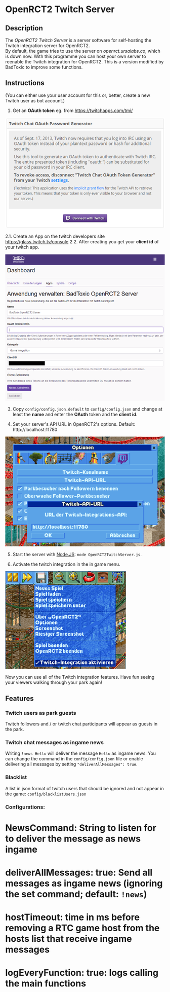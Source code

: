 # OpenRCT2 Twitch Server

## Description

The *OpenRCT2 Twitch Server* is a server software for self-hosting the Twitch integration server for OpenRCT2.  
By default, the game tries to use the server on *openrct.ursalabs.co*, which is down now. With this programme you can host your own server to reenable the Twitch integration for OpenRCT2.
This is a version modified by BadToxic to improve some functions.

## Instructions

(You can either use your user account for this or, better, create a new Twitch user as bot account.)

1. Get an **OAuth token** eg. from https://twitchapps.com/tmi/

![Twitch Chat OAuth Password Generator](/img/twitch-chat-oauth-password-generator.png)

2.1. Create an App on the twitch developers site https://glass.twitch.tv/console
2.2. After creating you get your **client id** of your twitch app.

![Twitch Dev-Portal: Client id](/img/twitch-dev-portal-app-client-id.png)

3. Copy `config/config.json.default` to `config/config.json` and change at least the **name** and enter the **OAuth** token and the **client id**.  

4. Set your server's API URL in OpenRCT2's options. Default: http://localhost:11780

![Twitch-API-URL](/img/twitch-api-url.png)

5. Start the server with [Node.JS](https://nodejs.org): `node OpenRCT2TwitchServer.js`.

6. Activate the twitch integration in the in game menu.

![Activate Twitch-Integration](/img/activate-twitch-integration.png)

Now you can use all of the Twitch integration features. Have fun seeing your viewers walking through your park again!

## Features

### Twitch users as park guests
Twitch followers and / or twitch chat participants will appear as guests in the park. 

### Twitch chat messages as ingame news
Writing `!news Hello` will deliver the message `Hello` as ingame news.
You can change the command in the `config/config.json` file or enable delivering all messages by setting `"deliverAllMessages": true`.

### Blacklist

A list in json format of twitch users that should be ignored and not appear in the game: `config/blacklistUsers.json`

### Configurations:

# NewsCommand: String to listen for to deliver the message as news ingame
# deliverAllMessages: true: Send all messages as ingame news (ignoring the set command; default: `!news`)
# hostTimeout: time in ms before removing a RTC game host from the hosts list that receive ingame messages
# logEveryFunction: true: logs calling the main functions
